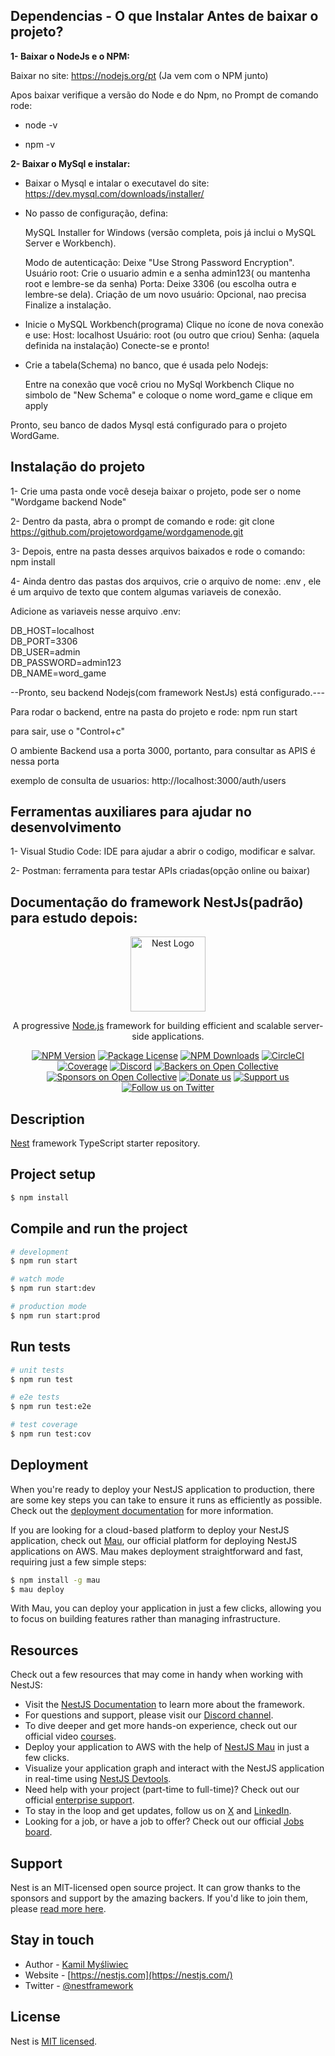 ## Dependencias - O que Instalar Antes de baixar o projeto?

**1- Baixar o NodeJs e o NPM:**

Baixar no site: https://nodejs.org/pt (Ja vem com o NPM junto)

Apos baixar verifique a versão do Node e do Npm, no Prompt de comando rode:
* node -v

* npm -v


**2- Baixar o MySql e instalar:**

* Baixar o Mysql e intalar o executavel do site:
https://dev.mysql.com/downloads/installer/

* No passo de configuração, defina:

  MySQL Installer for Windows (versão completa, pois já inclui o MySQL Server e Workbench).

    Modo de autenticação: Deixe "Use Strong Password Encryption".
    Usuário root: Crie o usuario admin e a senha admin123( ou mantenha root e lembre-se da senha)
    Porta: Deixe 3306 (ou escolha outra e lembre-se dela).
    Criação de um novo usuário: Opcional, nao precisa
    Finalize a instalação.

* Inicie o MySQL Workbench(programa)
   Clique no ícone de nova conexão e use:
    Host: localhost
    Usuário: root (ou outro que criou)
    Senha: (aquela definida na instalação)
    Conecte-se e pronto!

* Crie a tabela(Schema) no banco, que é usada pelo Nodejs:

  Entre na conexão que você criou no MySql Workbench
  Clique no simbolo de "New Schema" e coloque o nome word_game e clique em apply

Pronto, seu banco de dados Mysql está configurado para o projeto WordGame.


## Instalação do projeto

1- Crie uma pasta onde você deseja baixar o projeto, pode ser o nome "Wordgame backend Node"

2- Dentro da pasta, abra o prompt de comando e rode: git clone https://github.com/projetowordgame/wordgamenode.git

3- Depois, entre na pasta desses arquivos baixados e rode o comando: npm install

4- Ainda dentro das pastas dos arquivos, crie o arquivo de nome: .env , ele é um arquivo de texto que contem algumas variaveis de conexão.

Adicione as variaveis nesse arquivo .env:

DB_HOST=localhost  
DB_PORT=3306  
DB_USER=admin  
DB_PASSWORD=admin123  
DB_NAME=word_game  


--Pronto, seu backend Nodejs(com framework NestJs) está configurado.---

Para rodar o backend, entre na pasta do projeto e rode: npm run start

para sair, use o "Control+c" 

O ambiente Backend usa a porta 3000, portanto, para consultar as APIS é nessa porta

exemplo de consulta de usuarios:
http://localhost:3000/auth/users


## Ferramentas auxiliares para ajudar no desenvolvimento

1- Visual Studio Code: IDE para ajudar a abrir o codigo, modificar e salvar.

2- Postman: ferramenta para testar APIs criadas(opção online ou baixar)



## Documentação do framework NestJs(padrão) para estudo depois:

<p align="center">
  <a href="http://nestjs.com/" target="blank"><img src="https://nestjs.com/img/logo-small.svg" width="120" alt="Nest Logo" /></a>
</p>

[circleci-image]: https://img.shields.io/circleci/build/github/nestjs/nest/master?token=abc123def456
[circleci-url]: https://circleci.com/gh/nestjs/nest

  <p align="center">A progressive <a href="http://nodejs.org" target="_blank">Node.js</a> framework for building efficient and scalable server-side applications.</p>
    <p align="center">
<a href="https://www.npmjs.com/~nestjscore" target="_blank"><img src="https://img.shields.io/npm/v/@nestjs/core.svg" alt="NPM Version" /></a>
<a href="https://www.npmjs.com/~nestjscore" target="_blank"><img src="https://img.shields.io/npm/l/@nestjs/core.svg" alt="Package License" /></a>
<a href="https://www.npmjs.com/~nestjscore" target="_blank"><img src="https://img.shields.io/npm/dm/@nestjs/common.svg" alt="NPM Downloads" /></a>
<a href="https://circleci.com/gh/nestjs/nest" target="_blank"><img src="https://img.shields.io/circleci/build/github/nestjs/nest/master" alt="CircleCI" /></a>
<a href="https://coveralls.io/github/nestjs/nest?branch=master" target="_blank"><img src="https://coveralls.io/repos/github/nestjs/nest/badge.svg?branch=master#9" alt="Coverage" /></a>
<a href="https://discord.gg/G7Qnnhy" target="_blank"><img src="https://img.shields.io/badge/discord-online-brightgreen.svg" alt="Discord"/></a>
<a href="https://opencollective.com/nest#backer" target="_blank"><img src="https://opencollective.com/nest/backers/badge.svg" alt="Backers on Open Collective" /></a>
<a href="https://opencollective.com/nest#sponsor" target="_blank"><img src="https://opencollective.com/nest/sponsors/badge.svg" alt="Sponsors on Open Collective" /></a>
  <a href="https://paypal.me/kamilmysliwiec" target="_blank"><img src="https://img.shields.io/badge/Donate-PayPal-ff3f59.svg" alt="Donate us"/></a>
    <a href="https://opencollective.com/nest#sponsor"  target="_blank"><img src="https://img.shields.io/badge/Support%20us-Open%20Collective-41B883.svg" alt="Support us"></a>
  <a href="https://twitter.com/nestframework" target="_blank"><img src="https://img.shields.io/twitter/follow/nestframework.svg?style=social&label=Follow" alt="Follow us on Twitter"></a>
</p>
  <!--[![Backers on Open Collective](https://opencollective.com/nest/backers/badge.svg)](https://opencollective.com/nest#backer)
  [![Sponsors on Open Collective](https://opencollective.com/nest/sponsors/badge.svg)](https://opencollective.com/nest#sponsor)-->

## Description

[Nest](https://github.com/nestjs/nest) framework TypeScript starter repository.

## Project setup

```bash
$ npm install
```

## Compile and run the project

```bash
# development
$ npm run start

# watch mode
$ npm run start:dev

# production mode
$ npm run start:prod
```

## Run tests

```bash
# unit tests
$ npm run test

# e2e tests
$ npm run test:e2e

# test coverage
$ npm run test:cov
```

## Deployment

When you're ready to deploy your NestJS application to production, there are some key steps you can take to ensure it runs as efficiently as possible. Check out the [deployment documentation](https://docs.nestjs.com/deployment) for more information.

If you are looking for a cloud-based platform to deploy your NestJS application, check out [Mau](https://mau.nestjs.com), our official platform for deploying NestJS applications on AWS. Mau makes deployment straightforward and fast, requiring just a few simple steps:

```bash
$ npm install -g mau
$ mau deploy
```

With Mau, you can deploy your application in just a few clicks, allowing you to focus on building features rather than managing infrastructure.

## Resources

Check out a few resources that may come in handy when working with NestJS:

- Visit the [NestJS Documentation](https://docs.nestjs.com) to learn more about the framework.
- For questions and support, please visit our [Discord channel](https://discord.gg/G7Qnnhy).
- To dive deeper and get more hands-on experience, check out our official video [courses](https://courses.nestjs.com/).
- Deploy your application to AWS with the help of [NestJS Mau](https://mau.nestjs.com) in just a few clicks.
- Visualize your application graph and interact with the NestJS application in real-time using [NestJS Devtools](https://devtools.nestjs.com).
- Need help with your project (part-time to full-time)? Check out our official [enterprise support](https://enterprise.nestjs.com).
- To stay in the loop and get updates, follow us on [X](https://x.com/nestframework) and [LinkedIn](https://linkedin.com/company/nestjs).
- Looking for a job, or have a job to offer? Check out our official [Jobs board](https://jobs.nestjs.com).

## Support

Nest is an MIT-licensed open source project. It can grow thanks to the sponsors and support by the amazing backers. If you'd like to join them, please [read more here](https://docs.nestjs.com/support).

## Stay in touch

- Author - [Kamil Myśliwiec](https://twitter.com/kammysliwiec)
- Website - [https://nestjs.com](https://nestjs.com/)
- Twitter - [@nestframework](https://twitter.com/nestframework)

## License

Nest is [MIT licensed](https://github.com/nestjs/nest/blob/master/LICENSE).
